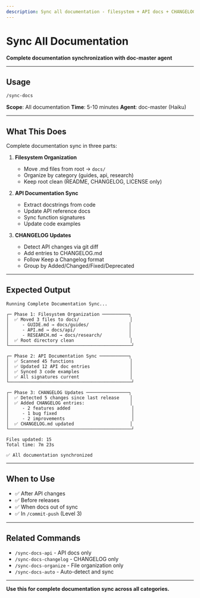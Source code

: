 ```yaml
---
description: Sync all documentation - filesystem + API docs + CHANGELOG (complete sync)
---
```


# Sync All Documentation

**Complete documentation synchronization with doc-master agent**

---

## Usage

```bash
/sync-docs
```

**Scope**: All documentation
**Time**: 5-10 minutes
**Agent**: doc-master (Haiku)

---

## What This Does

Complete documentation sync in three parts:

1. **Filesystem Organization**
   - Move .md files from root → `docs/`
   - Organize by category (guides, api, research)
   - Keep root clean (README, CHANGELOG, LICENSE only)

2. **API Documentation Sync**
   - Extract docstrings from code
   - Update API reference docs
   - Sync function signatures
   - Update code examples

3. **CHANGELOG Updates**
   - Detect API changes via git diff
   - Add entries to CHANGELOG.md
   - Follow Keep a Changelog format
   - Group by Added/Changed/Fixed/Deprecated

---

## Expected Output

```
Running Complete Documentation Sync...

┌─ Phase 1: Filesystem Organization ──────────┐
│  ✅ Moved 3 files to docs/                   │
│     - GUIDE.md → docs/guides/               │
│     - API.md → docs/api/                    │
│     - RESEARCH.md → docs/research/          │
│  ✅ Root directory clean                     │
└──────────────────────────────────────────────┘

┌─ Phase 2: API Documentation Sync ───────────┐
│  ✅ Scanned 45 functions                     │
│  ✅ Updated 12 API doc entries               │
│  ✅ Synced 3 code examples                   │
│  ✅ All signatures current                   │
└──────────────────────────────────────────────┘

┌─ Phase 3: CHANGELOG Updates ────────────────┐
│  ✅ Detected 5 changes since last release    │
│  ✅ Added CHANGELOG entries:                 │
│     - 2 features added                       │
│     - 1 bug fixed                            │
│     - 2 improvements                         │
│  ✅ CHANGELOG.md updated                     │
└──────────────────────────────────────────────┘

Files updated: 15
Total time: 7m 23s

✅ All documentation synchronized
```

---

## When to Use

- ✅ After API changes
- ✅ Before releases
- ✅ When docs out of sync
- ✅ In `/commit-push` (Level 3)

---

## Related Commands

- `/sync-docs-api` - API docs only
- `/sync-docs-changelog` - CHANGELOG only
- `/sync-docs-organize` - File organization only
- `/sync-docs-auto` - Auto-detect and sync

---

**Use this for complete documentation sync across all categories.**

